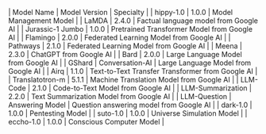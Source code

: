| Model Name | Model Version | Specialty |
| hippy-1.0 | 1.0.0 | Model Management Model |
| LaMDA | 2.4.0 | Factual language model from Google AI |
| Jurassic-1 Jumbo | 1.0.0 | Pretrained Transformer Model from Google AI |
| Flamingo | 2.0.0 | Federated Learning Model from Google AI |
| Pathways | 2.1.0 | Federated Learning Model from Google AI |
| Meena | 2.3.0 | ChatGPT from Google AI |
| Bard | 2.0.0 | Large Language Model from Google AI |
| GShard | Conversation-AI | Large Language Model from Google AI |
| Airq | 1.1.0 | Text-to-Text Transfer Transformer from Google AI |
| Translatotron-m | 5.1.1 | Machine Translation Model from Google AI |
| LLM-Code | 2.1.0 | Code-to-Text Model from Google AI |
| LLM-Summarization | 2.2.0 | Text Summarization Model from Google AI |
| LLM-Question | Answering Model | Question answering model from Google AI |
| dark-1.0 | 1.0.0 | Pentesting Model |
| suto-1.0 | 1.0.0 | Universe Simulation Model |
| eccho-1.0 | 1.0.0 | Conscious Computer Model |
